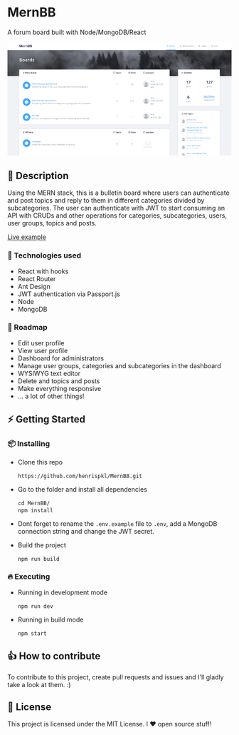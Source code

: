 # MernBB

A forum board built with Node/MongoDB/React

![alt text](./splash.jpg)

## :pencil: Description 

Using the MERN stack, this is a bulletin board where users can authenticate and post topics and reply to them in different categories divided by subcategories. The user can authenticate with JWT to start consuming an API with CRUDs and other operations for categories, subcategories, users, user groups, topics and posts.

[Live example](https://mernbb.herokuapp.com/)

### :pushpin: Technologies used

* React with hooks
* React Router
* Ant Design
* JWT authentication via Passport.js
* Node
* MongoDB

### :rocket: Roadmap

* Edit user profile
* View user profile
* Dashboard for administrators
* Manage user groups, categories and subcategories in the dashboard
* WYSIWYG text editor
* Delete and topics and posts
* Make everything responsive
* ... a lot of other things!

## :zap: Getting Started

### :package: Installing

* Clone this repo

      https://github.com/henrispkl/MernBB.git

* Go to the folder and install all dependencies

      cd MernBB/
      npm install

* Dont forget to rename the `.env.example` file to `.env`, add a MongoDB connection string and change the JWT secret.

* Build the project

      npm run build

### :fire: Executing

* Running in development mode

      npm run dev

* Running in build mode

      npm start

## :+1: How to contribute

To contribute to this project, create pull requests and issues and I'll gladly take a look at them. :)

## :page_facing_up: License

This project is licensed under the MIT License. I :heart: open source stuff!